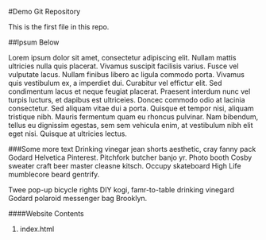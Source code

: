 #Demo Git Repository

This is the first file in this repo.

##Ipsum Below


Lorem ipsum dolor sit amet, consectetur adipiscing elit. Nullam mattis ultricies nulla quis placerat. Vivamus suscipit facilisis varius. Fusce vel vulputate lacus. Nullam finibus libero ac ligula commodo porta. Vivamus quis vestibulum ex, a imperdiet dui. Curabitur vel effictur elit. Sed condimentum lacus et neque feugiat placerat. Praesent interdum nunc vel turpis lucturs, et dapibus est ultriceies. Doncec commodo odio at lacinia consectetur. Sed aliquam vitae dui a porta. Quisque et tempor nisi, aliquam tristique nibh. Mauris fermentum quam eu rhoncus pulvinar. Nam bibendum, tellus eu dignissim egestas, sem sem vehicula enim, at vestibulum nibh elit eget nisi. Quisque at ultricies lectus.

###Some more text
Drinking vinegar jean shorts aesthetic, cray fanny pack Godard Helvetica Pinterest.  Pitchfork butcher banjo yr.  Photo booth Cosby sweater craft beer master cleasne kitsch.  Occupy skateboard High Life mumblecore beard gentrify.

Twee pop-up bicycle rights DIY kogi, famr-to-table drinking vinegard Godard polaroid messenger bag Brooklyn.

####Website Contents
1. index.html
